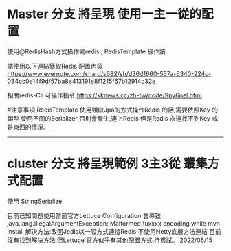 # Master 分支 將呈現 使用一主一從的配置
使用@RedisHash方式操作寫redis , RedisTemplate 操作讀

請使用以下連結獲取Redis 配置內容
https://www.evernote.com/shard/s682/sh/d36d1660-557a-6340-224c-034cc0e14f9d/57ba8e413191e8f1215f67b12914c32e

相關redis-Cli 可操作指令
https://kknews.cc/zh-tw/code/9py6pel.html

#注意事項 RedisTemplate 使用類似Jpa的方式操作Redis 的話,需要依照Key 的類型 使用不同的Serializer 否則會發生,連上Redis 但是Redis 永遠找不到Key 或是東西的情況。

----------------------------------------------------------------------------------------------------------------------------------------------------------------


# cluster 分支 將呈現範例 3主3從 叢集方式配置
使用 StringSerialize

目前已知問題使用當前官方Lettuce Configuration 會導致 java.lang.IllegalArgumentException: Malformed \uxxxx encoding while mvn install
解決方法:改回Jedis以一般方式連接Redis 不使用Netty底層方法連結
目前沒有找到解決方法,但Lettuce 官方似乎有其他配置方式,待嘗試。 2022/05/15

